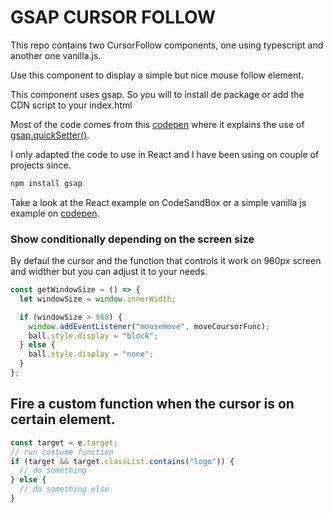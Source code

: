 # GSAP CURSOR FOLLOW

This repo contains two CursorFollow components, one using typescript and another one vanilla.js.

Use this component to display a simple but nice mouse follow element.

This component uses gsap. So you will to install de package or add the CDN script to your index.html

Most of the code comes from this [codepen](https://codepen.io/GreenSock/pen/WNNNBpo) where it explains the use of [gsap.quickSetter()](<https://greensock.com/docs/v3/GSAP/gsap.quickSetter()>).

I only adapted the code to use in React and I have been using on couple of projects since.

```bash
npm install gsap
```

Take a look at the React example on CodeSandBox or a simple vanilla js example on [codepen](https://codepen.io/maxrpark/pen/mdxyzOx).

### Show conditionally depending on the screen size

By defaul the cursor and the function that controls it work on 960px screen and widther but you can adjust it to your needs.

```js
const getWindowSize = () => {
  let windowSize = window.innerWidth;

  if (windowSize > 960) {
    window.addEventListener("mousemove", moveCoursorFunc);
    ball.style.display = "block";
  } else {
    ball.style.display = "none";
  }
};
```

## Fire a custom function when the cursor is on certain element.

```js
const target = e.target;
// run costume function
if (target && target.classList.contains("logo")) {
  // do something
} else {
  // do something else
}
```
